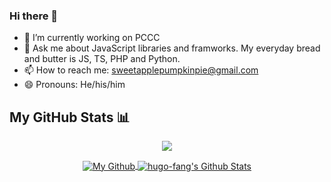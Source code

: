 ### Hi there 👋

<!--
**hugo-fang/hugo-fang** is a ✨ _special_ ✨ repository because its `README.md` (this file) appears on your GitHub profile.

Here are some ideas to get you started:

- 🔭 I’m currently working on ...
- 🌱 I’m currently learning ...
- 👯 I’m looking to collaborate on ...
- 🤔 I’m looking for help with ...
- 💬 Ask me about ...
- 📫 How to reach me: ...
- 😄 Pronouns: ...
- ⚡ Fun fact: ...
-->

- 🔭 I’m currently working on PCCC
- 💬 Ask me about JavaScript libraries and framworks. My everyday bread and butter is JS, TS, PHP and Python.
- 📫 How to reach me: sweetapplepumpkinpie@gmail.com
- 😄 Pronouns: He/his/him

## My GitHub Stats 📊
<p align="center">
	<a href="https://github.com/hugo-fang">
		<img align="center" src="https://github-profile-trophy.vercel.app/?username=hugo-fang&title=MultiLanguage,Commits,Stars,Followers,Organizations,Repositories" />
	</a>
</p>
<p align="center">
	<a href="https://github.com/hugo-fang">
		<img align="center" src="https://github-readme-stats-git-masterrstaa-rickstaa.vercel.app/api/top-langs/?username=hugo-fang&theme=dracula&langs_count=8&layout=compact&card_width=260&hide=html,scss,makefile,css,less" alt="My Github" />
	</a>
	<a href="https://github.com/hugo-fang">
		<img align="center" src="https://github-readme-stats-git-masterrstaa-rickstaa.vercel.app/api?username=hugo-fang&show_icons=true&count_private=falsea&include_all_commits=true&line_height=25&theme=dracula" alt="hugo-fang's Github Stats" />
	</a>
</p>
